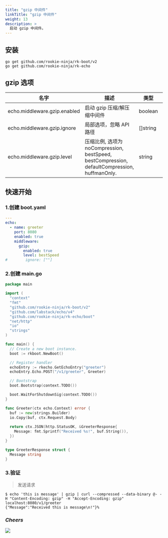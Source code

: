```yaml
---
title: "gzip 中间件"
linkTitle: "gzip 中间件"
weight: 13
description: >
  启动 gzip 中间件。
---
```


## 安装
```shell script
go get github.com/rookie-ninja/rk-boot/v2
go get github.com/rookie-ninja/rk-echo
```

## gzip 选项
| 名字                          | 描述                                                                                    | 类型       | 默认值                |
|-----------------------------|---------------------------------------------------------------------------------------|----------|--------------------|
| echo.middleware.gzip.enabled | 启动 gzip 压缩/解压缩中间件                                                                     | boolean  | false              |
| echo.middleware.gzip.ignore  | 局部选项，忽略 API 路径                                                                        | []string | []                 |
| echo.middleware.gzip.level   | 压缩比例, 选项为 noCompression, bestSpeed, bestCompression, defaultCompression, huffmanOnly. | string   | defaultCompression |

## 快速开始
### 1.创建 boot.yaml
```yaml
---
echo:
  - name: greeter
    port: 8080
    enabled: true
    middleware:
      gzip:
        enabled: true
        level: bestSpeed
#        ignore: [""]
```

### 2.创建 main.go
```go
package main

import (
  "context"
  "fmt"
  "github.com/rookie-ninja/rk-boot/v2"
  "github.com/labstack/echo/v4"
  "github.com/rookie-ninja/rk-echo/boot"
  "net/http"
  "io"
  "strings"
)

func main() {
  // Create a new boot instance.
  boot := rkboot.NewBoot()

  // Register handler
  echoEntry := rkecho.GetEchoEntry("greeter")
  echoEntry.Echo.POST("/v1/greeter", Greeter)

  // Bootstrap
  boot.Bootstrap(context.TODO())

  boot.WaitForShutdownSig(context.TODO())
}

func Greeter(ctx echo.Context) error {
  buf := new(strings.Builder)
  io.Copy(buf, ctx.Request.Body)
  
  return ctx.JSON(http.StatusOK, &GreeterResponse{
    Message: fmt.Sprintf("Received %s!", buf.String()),
  })
}

type GreeterResponse struct {
  Message string
}
```

### 3.验证
> 发送请求

```shell script
$ echo 'this is message' | gzip | curl --compressed --data-binary @- -H "Content-Encoding: gzip" -H "Accept-Encoding: gzip" localhost:8080/v1/greeter
{"Message":"Received this is message\n!"}%
```

### _**Cheers**_
![](/rk-boot/user-guide/cheers.png)